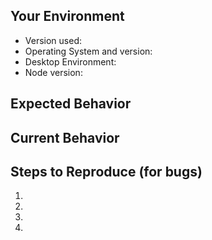 <!--- Your issue may already be reported!
Please search the issues before creating one. 
Also please have a look at the troubleshooting section:
https://github.com/johannesjo/linux-window-session-manager#troubleshooting--issues
-->

## Your Environment
<!--- Include as many relevant details about the environment you experienced the bug in -->
* Version used: 
* Operating System and version:
* Desktop Environment: 
* Node version:

## Expected Behavior
<!--- If you're describing a bug, tell us what should happen -->
<!--- If you're suggesting a change/improvement, tell us how it should work -->

## Current Behavior
<!--- If describing a bug, tell us what happens instead of the expected behavior -->
<!--- If suggesting a change/improvement, explain the difference from current behavior -->

## Steps to Reproduce (for bugs)
<!--- Provide a link to a live example, or an unambiguous set of steps to -->
<!--- reproduce this bug. Include code to reproduce, if relevant -->
1.
2.
3.
4.

